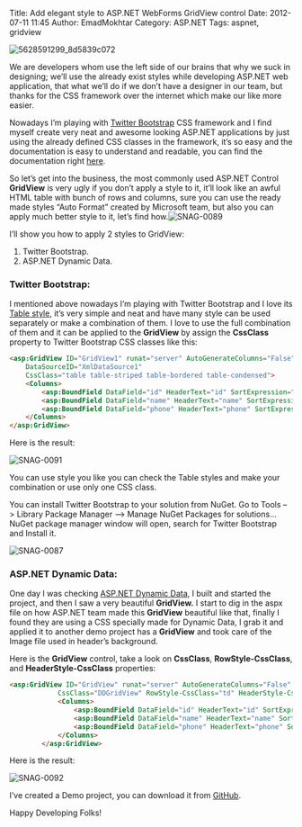 Title: Add elegant style to ASP.NET WebForms GridView control
Date: 2012-07-11 11:45
Author: EmadMokhtar
Category: ASP.NET
Tags: aspnet, gridview

![5628591299\_8d5839c072]({filename}/images/5628591299_8d5839c072.jpg)

We are developers whom use the left side of our brains that why we suck in
designing; we’ll use the already exist styles while developing ASP.NET
web application, that what we’ll do if we don’t have a designer in our
team, but thanks for the CSS framework over the internet which make our
like more easier.

Nowadays I’m playing with [Twitter Bootstrap](http://twitter.github.com/bootstrap/) CSS framework and I find myself create very neat and awesome looking ASP.NET applications by just using the already defined CSS classes in the framework, it’s so easy and the documentation is easy to understand and readable, you can find the documentation right
[here](http://twitter.github.com/bootstrap/base-css.html).

So let’s get into the business, the most commonly used ASP.NET Control
**GridView** is very ugly if you don’t apply a style to it, it’ll look
like an awful HTML table with bunch of rows and columns, sure you can
use the ready made styles “Auto Format” created by Microsoft team, but
also you can apply much better style to it, let’s find
how.![SNAG-0089]({filename}/images/SNAG-0089.png)

I’ll show you how to apply 2 styles to GridView:

1.  Twitter Bootstrap.
2.  ASP.NET Dynamic Data.

### Twitter Bootstrap:

I mentioned above nowadays I’m playing with Twitter Bootstrap and I love
its [Table
style](http://twitter.github.com/bootstrap/base-css.html#tables), it’s
very simple and neat and have many style can be used separately or make
a combination of them. I love to use the full combination of them and it
can be applied to the **GridView** by assign the **CssClass** property
to Twitter Bootstrap CSS classes like this:

```html
<asp:GridView ID="GridView1" runat="server" AutoGenerateColumns="False"
    DataSourceID="XmlDataSource1"
    CssClass="table table-striped table-bordered table-condensed">
    <Columns>
        <asp:BoundField DataField="id" HeaderText="id" SortExpression="id" />
        <asp:BoundField DataField="name" HeaderText="name" SortExpression="name" />
        <asp:BoundField DataField="phone" HeaderText="phone" SortExpression="phone" />
    </Columns>
</asp:GridView>
```

Here is the result:

![SNAG-0091]({filename}/images/SNAG-0091.png)

You can use style you like you can check the Table styles and make your
combination or use only one CSS class.

You can install Twitter Bootstrap to your solution from NuGet. Go to
Tools –&gt; Library Package Manager –&gt; Manage NuGet Packages for
solutions… NuGet package manager window will open, search for Twitter
Bootstrap and Install it.

![SNAG-0087]({filename}/images/SNAG-0087.png)

### ASP.NET Dynamic Data:

One day I was checking [ASP.NET Dynamic
Data](http://msdn.microsoft.com/en-us/library/ee845452.aspx), I built
and started the project, and then I saw a very beautiful **GridView.** I
start to dig in the aspx file on how ASP.NET team made this **GridView**
beautiful like that, finally I found they are using a CSS specially made
for Dynamic Data, I grab it and applied it to another demo project has a
**GridView** and took care of the Image file used in header’s
background.

Here is the **GridView** control, take a look on **CssClass**,
**RowStyle-CssClass**, and **HeaderStyle-CssClass** properties:

```html
<asp:GridView ID="GridView" runat="server" AutoGenerateColumns="False" DataSourceID="XmlDataSource"
            CssClass="DDGridView" RowStyle-CssClass="td" HeaderStyle-CssClass="th" CellPadding="6">
            <Columns>
                <asp:BoundField DataField="id" HeaderText="id" SortExpression="id" />
                <asp:BoundField DataField="name" HeaderText="name" SortExpression="name" />
                <asp:BoundField DataField="phone" HeaderText="phone" SortExpression="phone" />
            </Columns>
        </asp:GridView>
```

Here is the result:

![SNAG-0092]({filename}/images/SNAG-0092.png)

I’ve created a Demo project, you can download it from
[GitHub](https://github.com/EmadMokhtar/ASPNETGridViewWithStyle).

Happy Developing Folks!
